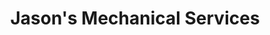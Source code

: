 ---
title: "Jason's Mechanical Services"
url: /fries/jasons-mechanical-services/
shop: car repair
---